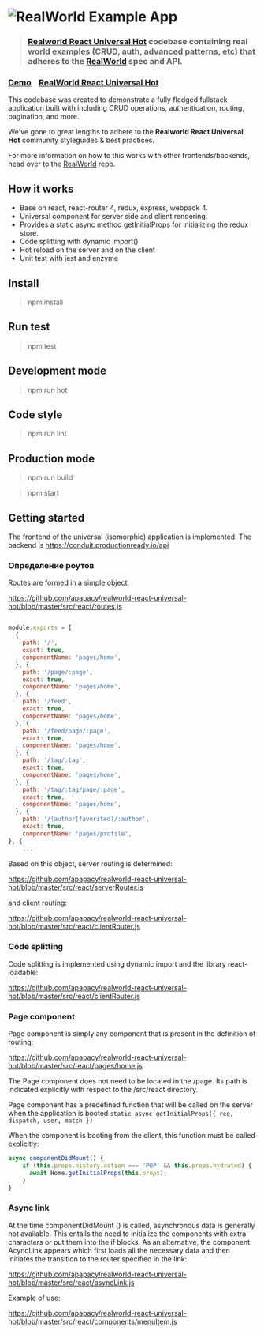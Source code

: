 # ![RealWorld Example App](logo.png)

> ### [Realworld React Universal Hot](https://github.com/apapacy/realworld-react-universal-hot) codebase containing real world examples (CRUD, auth, advanced patterns, etc) that adheres to the [RealWorld](https://github.com/gothinkster/realworld) spec and API.


### [Demo](https://realworld-react-universal-hot-iltreezyct.now.sh)&nbsp;&nbsp;&nbsp;&nbsp;[RealWorld React Universal Hot](https://github.com/apapacy/realworld-react-universal-hot)


This codebase was created to demonstrate a fully fledged fullstack application built with  including CRUD operations, authentication, routing, pagination, and more.

We've gone to great lengths to adhere to the **Realworld React Universal Hot** community styleguides & best practices.

For more information on how to this works with other frontends/backends, head over to the [RealWorld](ttps://github.com/gothinkster/realworld) repo.


## How it works

* Base on react, react-router 4, redux, express, webpack 4.
* Universal component for server side and client rendering.
* Provides a static async method getInitialProps for initializing the redux store.
* Code splitting with dynamic import()
* Hot reload on the server and on the client
* Unit test with jest and enzyme

## Install

> npm install

## Run test

> npm test

## Development mode

> npm run hot

## Code style

> npm run lint

## Production mode

> npm run build

> npm start

## Getting started

The frontend of the universal (isomorphic) application is implemented. The backend is https://conduit.productionready.io/api

### Определение роутов

Routes are formed in a simple object:

https://github.com/apapacy/realworld-react-universal-hot/blob/master/src/react/routes.js

```javascript

module.exports = [
  {
    path: '/',
    exact: true,
    componentName: 'pages/home',
  }, {
    path: '/page/:page',
    exact: true,
    componentName: 'pages/home',
  }, {
    path: '/feed',
    exact: true,
    componentName: 'pages/home',
  }, {
    path: '/feed/page/:page',
    exact: true,
    componentName: 'pages/home',
  }, {
    path: '/tag/:tag',
    exact: true,
    componentName: 'pages/home',
  }, {
    path: '/tag/:tag/page/:page',
    exact: true,
    componentName: 'pages/home',
  }, {
    path: '/(author|favorited)/:author',
    exact: true,
    componentName: 'pages/profile',
}, {
    ...
```

Based on this object, server routing is determined:

https://github.com/apapacy/realworld-react-universal-hot/blob/master/src/react/serverRouter.js

and client routing:

https://github.com/apapacy/realworld-react-universal-hot/blob/master/src/react/clientRouter.js

### Code splitting

Code splitting is implemented using dynamic import and the library react-loadable:

https://github.com/apapacy/realworld-react-universal-hot/blob/master/src/react/clientRouter.js

### Page component

Page component is simply any component that is present in the definition of routing:

https://github.com/apapacy/realworld-react-universal-hot/blob/master/src/react/pages/home.js

The Page component does not need to be located in the /page. Its path is indicated explicitly with respect to the /src/react directory.

Page component has a predefined function that will be called on the server when the application is booted `static async getInitialProps({ req, dispatch, user, match })`

When the component is booting from the client, this function must be called explicitly:

```javascript
async componentDidMount() {
    if (this.props.history.action === 'POP' && this.props.hydrated) {
      await Home.getInitialProps(this.props);
    }
}
```

### Async link

At the time componentDidMount () is called, asynchronous data is generally not available. This entails the need to initialize the components with extra characters or put them into the if blocks. As an alternative, the component AcyncLink appears which first loads all the necessary data and then initiates the transition to the router specified in the link:

https://github.com/apapacy/realworld-react-universal-hot/blob/master/src/react/asyncLink.js

Example of use:

https://github.com/apapacy/realworld-react-universal-hot/blob/master/src/react/components/menuItem.js
